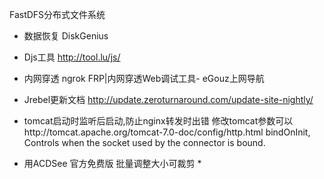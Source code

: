 
FastDFS分布式文件系统 



* 数据恢复 DiskGenius
* Djs工具 http://tool.lu/js/
* 内网穿透 ngrok
FRP|内网穿透Web调试工具- eGouz上网导航



* Jrebel更新文档
http://update.zeroturnaround.com/update-site-nightly/

* tomcat启动时监听后启动,防止nginx转发时出错
修改tomcat参数可以http://tomcat.apache.org/tomcat-7.0-doc/config/http.html
bindOnInit, Controls when the socket used by the connector is bound. 


* 用ACDSee 官方免费版  批量调整大小可裁剪 *


